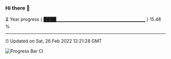 ### Hi there 👋

⏳ Year progress { ████▁▁▁▁▁▁▁▁▁▁▁▁▁▁▁▁▁▁▁▁▁▁▁▁▁▁ } 15.48 %

---

⏰ Updated on Sat, 26 Feb 2022 12:21:28 GMT

![Progress Bar CI](https://github.com/liununu/liununu/workflows/Progress%20Bar%20CI/badge.svg)
